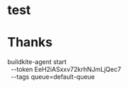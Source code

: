 # test
# Thanks

buildkite-agent start \
  --token EeH2iASxxv72krhNJmLjQec7 \
  --tags queue=default-queue